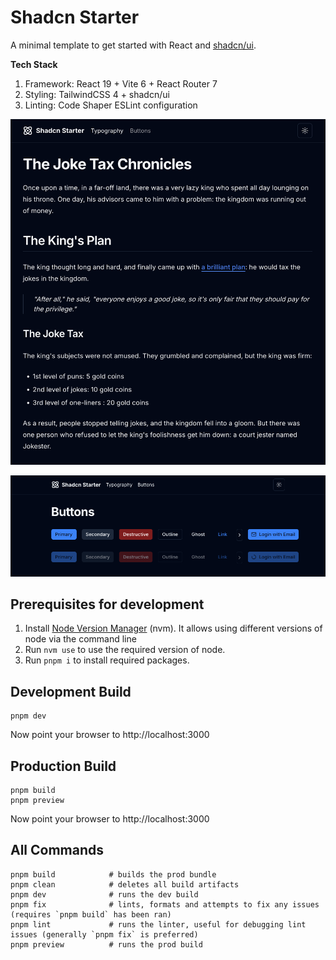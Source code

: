 # Shadcn Starter

A minimal template to get started with React and
[shadcn/ui](https://ui.shadcn.com/).

**Tech Stack**

1. Framework: React 19 + Vite 6 + React Router 7
2. Styling: TailwindCSS 4 + shadcn/ui
3. Linting: Code Shaper ESLint configuration

![Typography](assets/typography.png)

![Buttons](assets/buttons.png)

## Prerequisites for development

1. Install [Node Version Manager](https://github.com/nvm-sh/nvm) (nvm). It
   allows using different versions of node via the command line
2. Run `nvm use` to use the required version of node.
3. Run `pnpm i` to install required packages.

## Development Build

```shell
pnpm dev
```

Now point your browser to http://localhost:3000

## Production Build

```shell
pnpm build
pnpm preview
```

Now point your browser to http://localhost:3000

## All Commands

```
pnpm build            # builds the prod bundle
pnpm clean            # deletes all build artifacts
pnpm dev              # runs the dev build
pnpm fix              # lints, formats and attempts to fix any issues (requires `pnpm build` has been ran)
pnpm lint             # runs the linter, useful for debugging lint issues (generally `pnpm fix` is preferred)
pnpm preview          # runs the prod build
```

